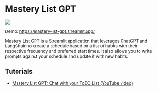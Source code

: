 # Mastery List GPT

<a href="https://www.mlexpert.io/prompt-engineering/" target="_blank">
  <img src="https://raw.githubusercontent.com/curiousily/MasteryListGPT-Chat-with-your-ToDo-List-with-LangChain-and-ChatGPT/master/.github/preview.png">
</a>

Demo: https://mastery-list-gpt.streamlit.app/

Mastery List GPT is a Streamlit application that leverages ChatGPT and LangChain to create a schedule based on a list of habits with their respective frequency and preferred start times. It also allows you to write prompts against your schedule and update it with new habits.

## Tutorials

- [Mastery List GPT: Chat with your ToDO List (YouTube video)](https://www.youtube.com/watch?v=5V1f3_F9RXA)
